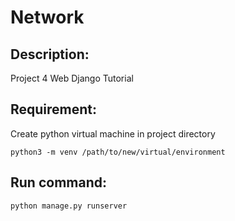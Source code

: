 # Network

## Description:
Project 4 Web Django Tutorial

## Requirement: 
Create python virtual machine in project directory
```
python3 -m venv /path/to/new/virtual/environment
```
## Run command:
```
python manage.py runserver
```
